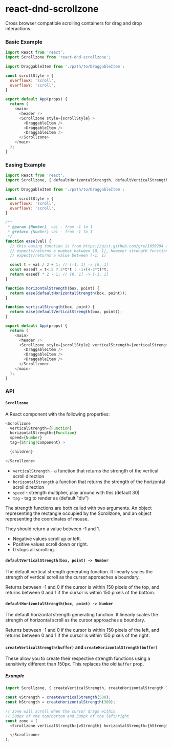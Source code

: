 # react-dnd-scrollzone

Cross browser compatible scrolling containers for drag and drop interactions.

### Basic Example

```js
import React from 'react';
import Scrollzone from 'react-dnd-scrollzone';

import DraggableItem from './path/to/DraggableItem';

const scrollStyle = {
  overflowX: 'scroll',
  overflowY: 'scroll',
}

export default App(props) {
  return (
    <main>
      <header />
      <Scrollzone style={scrollStyle} >
        <DraggableItem />
        <DraggableItem />
        <DraggableItem />
      </Scrollzone>
    </main>
  );
}
```

### Easing Example

```js
import React from 'react';
import Scrollzone, { defaultHorizontalStrength, defaultVerticalStrength } from 'react-dnd-scrollzone';

import DraggableItem from './path/to/DraggableItem';

const scrollStyle = {
  overflowX: 'scroll',
  overflowY: 'scroll',
}

/**
 * @param {Number}  val - from -1 to 1
 * @return {Number} val - from -1 to 1
 */
function ease(val) {
  // this easing function is from https://gist.github.com/gre/1650294 and
  // expects/returns a number between [0, 1], however strength functions
  // expects/returns a value between [-1, 1]

  const t = val / 2 + 1; // [-1, 1] -> [0, 1]
  const easedT = t<.5 ? 2*t*t : -1+(4-2*t)*t;
  return easedT * 2 - 1; // [0, 1] -> [-1, 1]
}

function horizontalStrength(box, point) {
  return ease(defaultHorizontalStrength(box, point));
}

function verticalStrength(box, point) {
  return ease(defaultVerticalStrength(box, point));
}

export default App(props) {
  return (
    <main>
      <header />
      <Scrollzone style={scrollStyle} verticalStrength={verticalStrength} horizontalStrength={horizontalStrength} >
        <DraggableItem />
        <DraggableItem />
        <DraggableItem />
      </Scrollzone>
    </main>
  );
}
```


### API

#### `Scrollzone`

A React component with the following properties:

```js
<Scrollzone
  verticalStrength={Function}
  horizontalStrength={Function}
  speed={Number}
  tag={String|Component} >

  {children}

</Scrollzone>
```
 * `verticalStrength` - a function that returns the strength of the vertical scroll direction
 * `horizontalStrength` a function that returns the strength of the horizontal scroll direction
 * `speed` - strength multiplier, play around with this (default 30)
 * `tag` - tag to render as (default "div")

The strength functions are both called with two arguments. An object representing the rectangle occupied by the Scrollzone, and an object representing the coordinates of mouse.

They should return a value between -1 and 1.
 * Negative values scroll up or left.
 * Positive values scroll down or right.
 * 0 stops all scrolling.

#### `defaultVerticalStrength(box, point) -> Number`
The default vertical strength generating function. It linearly scales the
strength of vertical scroll as the cursor approaches a boundary.

Returns between -1 and 0 if the cursor is within 150 pixels of the top, and
returns between 0 and 1 if the cursor is within 150 pixels of the bottom.

#### `defaultHorizontalStrength(box, point) -> Number`
The default horizontal strength generating function. It linearly scales the
strength of horizontal scroll as the cursor approaches a boundary.

Returns between -1 and 0 if the cursor is within 150 pixels of the left, and
returns between 0 and 1 if the cursor is within 150 pixels of the right.

#### `createVerticalStrength(buffer)` and `createHorizontalStrength(buffer)`

These allow you to create their respective strength functions using a sensitivity different than 150px. This replaces the old `buffer` prop.

##### Example

```js
import Scrollzone, { createVerticalStrength, createHorizontalStrength } from 'react-dnd-scrollzone';

const vStrength = createVerticalStrength(500);
const hStrength = createHorizontalStrength(300);

// zone will scroll when the cursor drags within
// 500px of the top/bottom and 300px of the left/right
const zone = (
  <Scrollzone verticalStrength={vStrength} horizontalStrength={hStrength}>

  </Scrollzone>
);
```
